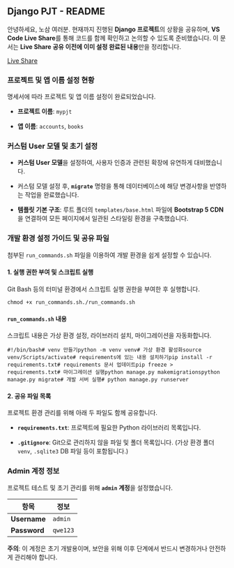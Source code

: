 ## Django PJT - README

안녕하세요, 노삼 여러분. 현재까지 진행된 **Django 프로젝트**의 상황을 공유하며, **VS Code Live Share**를 통해 코드를 함께 확인하고 논의할 수 있도록 준비했습니다. 이 문서는 **Live Share 공유 이전에 이미 설정 완료된 내용**만을 정리합니다.

[Live Share](https://prod.liveshare.vsengsaas.visualstudio.com/join?30107D7D03E972DD846F4E1FE2F9BFFE9ABF)

### 프로젝트 및 앱 이름 설정 현황

명세서에 따라 프로젝트 및 앱 이름 설정이 완료되었습니다.

- **프로젝트 이름**: `mypjt`

- **앱 이름**: `accounts`, `books`

### 커스텀 User 모델 및 초기 설정

- **커스텀 User 모델**을 설정하여, 사용자 인증과 관련된 확장에 유연하게 대비했습니다.

- 커스텀 모델 설정 후, **`migrate`** 명령을 통해 데이터베이스에 해당 변경사항을 반영하는 작업을 완료했습니다.

- **템플릿 기본 구조**: 루트 폴더의 `templates/base.html` 파일에 **Bootstrap 5 CDN**을 연결하여 모든 페이지에서 일관된 스타일링 환경을 구축했습니다.

### 개발 환경 설정 가이드 및 공유 파일

첨부된 `run_commands.sh` 파일을 이용하여 개발 환경을 쉽게 설정할 수 있습니다.

#### 1. 실행 권한 부여 및 스크립트 실행

Git Bash 등의 터미널 환경에서 스크립트 실행 권한을 부여한 후 실행합니다.

```
chmod +x run_commands.sh./run_commands.sh
```

#### `run_commands.sh` 내용

스크립트 내용은 가상 환경 설정, 라이브러리 설치, 마이그레이션을 자동화합니다.

```
#!/bin/bash# venv 만들기python -m venv venv# 가상 환경 활성화source venv/Scripts/activate# requirements에 있는 내용 설치하기pip install -r requirements.txt# requirements 문서 업데이트pip freeze > requirements.txt# 마이그레이션 실행python manage.py makemigrationspython manage.py migrate# 개발 서버 실행# python manage.py runserver 
```

#### 2. 공유 파일 목록

프로젝트 환경 관리를 위해 아래 두 파일도 함께 공유합니다.

- **`requirements.txt`**: 프로젝트에 필요한 Python 라이브러리 목록입니다.

- **`.gitignore`**: Git으로 관리하지 않을 파일 및 폴더 목록입니다. (가상 환경 폴더 `venv`, `.sqlite3` DB 파일 등이 포함됩니다.)

### Admin 계정 정보

프로젝트 테스트 및 초기 관리를 위해 **`admin` 계정**을 설정했습니다.

| 항목           | 정보       |
| ------------ | -------- |
| **Username** | `admin`  |
| **Password** | `qwe123` |

**주의**: 이 계정은 초기 개발용이며, 보안을 위해 이후 단계에서 반드시 변경하거나 안전하게 관리해야 합니다.
